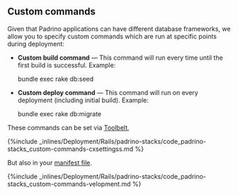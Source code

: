 <!-- usedin: [ _rails/deployment] - post: -->


## Custom commands

Given that Padrino applications can have different database frameworks, we allow you to specify custom commands which are run at specific points during deployment:

*    **Custom build command** &mdash; This command will run every time until the first build is successful. Example:

      
      bundle exec rake db:seed


*    **Custom deploy command** &mdash; This command will run on every deployment (including initial build). Example:

      
      bundle exec rake db:migrate


These commands can be set via [Toolbelt](/toolbelt/toolbelt-settings-command),



{%include _inlines/Deployment/Rails/padrino-stacks/code_padrino-stacks_custom-commands-cxsettingss.md %}




But also in your [manifest file](/building-your-stack/getting-started-with-manifest-files).



{%include _inlines/Deployment/Rails/padrino-stacks/code_padrino-stacks_custom-commands-velopment.md %}




